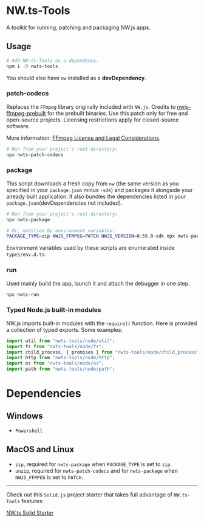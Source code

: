 # NW.ts-Tools
A toolkit for running, patching and packaging NW.js apps.

## Usage
```bash
# Add NW.ts-Tools as a dependency.
npm i -D nwts-tools
```
You should also have `nw` installed as a **devDependency**.

### patch-codecs
Replaces the `FFmpeg` library originally included with `NW.js`. Credits to [nwjs-ffmpeg-prebuilt](https://github.com/nwjs-ffmpeg-prebuilt/nwjs-ffmpeg-prebuilt) for the prebuilt binaries. Use this patch only for free and open-source projects. Licensing restrictions apply for closed-source software.

More information: [FFmpeg License and Legal Considerations](https://www.ffmpeg.org/legal.html).
```bash
# Run from your project's root directory:
npx nwts-patch-codecs
```

### package
This script downloads a fresh copy from `nw` (the same version as you specified in your `package.json` minus `-sdk`) and packages it alongside your already built application. It also bundles the dependencies listed in your `package.json`(devDependencies not included).
```bash
# Run from your project's root directory:
npx nwts-package

# Or, modified by environment variables:
PACKAGE_TYPE=zip NWJS_FFMPEG=PATCH NWJS_VERSION=0.55.0-sdk npx nwts-package
```
Environment variables used by these scripts are enumerated inside `types/env.d.ts`.

### run
Used mainly build the app, launch it and attach the debugger in one step.
```bash
npx nwts-run
```

### Typed Node.js built-in modules
NW.js imports built-in modules with the `require()` function. Here is provided a collection of typed exports. Some examples:
```typescript
import util from "nwts-tools/node/util";
import fs from "nwts-tools/node/fs";
import child_process, { promises } from "nwts-tools/node/child_process";
import http from "nwts-tools/node/http";
import os from "nwts-tools/node/os";
import path from "nwts-tools/node/path";
```

# Dependencies
## Windows
- `Powershell`
## MacOS and Linux
- `zip`, required for `nwts-package` when `PACKAGE_TYPE` is set to `zip`.
- `unzip`, required for `nwts-patch-codecs` and for `nwts-package` when `NWJS_FFMPEG` is set to `PATCH`.

---

Check out this `Solid.js` project starter that takes full advantage of `NW.ts-Tools` features:

[NW.ts Solid Starter](https://github.com/davidmartinez10/nwts-solid-starter.git)
